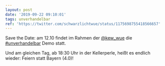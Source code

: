 ```yaml
---
layout: post
date: '2019-09-22 09:10:01'
tags: unverhandelbar
ref: 'https://twitter.com/schwarzlichtwue/status/1175698755418566657'
---
```

Save the Date: am 12.10 findet im Rahmen der [@kew_wue](https://twitter.com/kew_wue) die [#unverhandelbar](/t/unverhandelbar) Demo statt.

Und am gleichen Tag, ab 18:30 Uhr in der Kellerperle, heißt es endlich wieder: Feiern statt Bayern (4.0)!